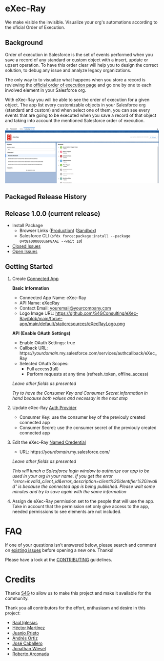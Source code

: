 eXec-Ray
========================================

We make visible the invisible. Visualize your org's automations according to the oficial Order of Execution.

Background
----------

Order of execution in Salesforce is the set of events performed when you save a record of any standard or custom object with a insert, update or upsert operation. To have this order clear will help you to design the correct solution, to debug any issue and analyze legacy organizations.

The only way to to visualize what happens when you store a record is reviewing the [official order of execution page](https://developer.salesforce.com/docs/atlas.en-us.apexcode.meta/apexcode/apex_triggers_order_of_execution.htm) and go one by one to each involved element in your Salesforce org. 

With eXec-Ray you will be able to see the order of execution for a given object. The app list every customizable objects in your Salesforce org (standard and custom) and when select one of them, you can see every events that are going to be executed when you save a record of that object and taking into account the mentioned Salesforce order of execution. 

![screen shot](media/appExample.png)

Packaged Release History
------------------------

Release 1.0.0 (current release)
-----------

* Install Package
    * Browser Links ([Production](https://login.salesforce.com/packaging/installPackage.apexp?p0=04t8a000000u6P8AAI)) ([Sandbox](https://test.salesforce.com/packaging/installPackage.apexp?p0=04t8a000000u6P8AAI))
    * Salesforce CLI (`sfdx force:package:install --package 04t8a000000u6P8AAI --wait 10`)
* [Closed Issues](/issues?q=is%3Aissue+is%3Aclosed)
* [Open Issues](/issues?q=is%3Aissue+is%3Aopen)

Getting Started
---------------

1. Create [Connected App](https://help.salesforce.com/s/articleView?id=sf.connected_app_create.htm&type=5)
    
    **Basic Information**
    
    * Connected App Name: eXec-Ray    
    * API Name: eXecRay    
    * Contact Email: youremail@yourcompany.com    
    * Logo Image URL: https://github.com/S4GConsulting/eXec-Ray/blob/main/force-app/main/default/staticresources/eXecRayLogo.png

    
    **API (Enable OAuth Settings)**
    
    * Enable OAuth Settings: true
    * Callback URL: https://*yourdomain*.my.salesforce.com/services/authcallback/eXec_Ray
    * Selected OAuth Scopes: 
        * Full access(full) 
        * Perform requests at any time (refresh_token, offline_access)
    
    *Leave other fields as presented*
    
    *Try to have the Consumer Key and Consumer Secret information in hand because both values and necessay in the next step*


2. Update eXec-Ray [Auth Provider](https://help.salesforce.com/s/articleView?id=sf.sso_authentication_providers.htm&type=5)
    
    * Consumer Key: use the consumer key of the previouly created connected app     
    * Consumer Secret: use the consumer secret of the previouly created connected app 

3. Edit the eXec-Ray [Named Credential](https://help.salesforce.com/s/articleView?id=sf.named_credentials_about.htm&type=5)
    * URL: https://*yourdomain*.my.salesforce.com/
    
    *Leave other fields as presented*
    
    *This will lunch a Salesforce login window to authorize our app to be used in your org in your name. If you get the error "error=invalid_client_id&error_description=client%20identifier%20invalid" is because the connected app is being published. Please wait some minutes and try to save again with the same information*

4. Assign de eXec-Ray permission set to the people that will use the app. Take in account that the permission set only give access to the app, needed permissions to see elements are not included.


FAQ
===

If one of your questions isn't answered below, please search and comment on [existing issues](/issues?q=is%3Aissue+is%3Aopen) before opening a new one. Thanks! 

Please have a look at the [CONTRIBUTING](contributing.md) guidelines.

Credits
=======

Thanks [S4G](https://s4g.es/) to allow us to make this project and make it available for the community.

Thank you all contributors for the effort, enthusiasm and desire in this project:
* [Raúl Iglesias](https://github.com/RaulIglesiasS4G) 
* [Héctor Martínez](https://github.com/hmolto)
* [Juanjo Prieto](https://github.com/JuanjoPrietoS4G)
* [Andrés Ortiz](https://github.com/AndresOrtizL)
* [José Caballero](https://github.com/josecaballeromunoz)
* [Jonathan Wiesel](https://github.com/jonathanwiesel)
* [Roberto Arconada](https://github.com/RobertoArconadaS4G) 